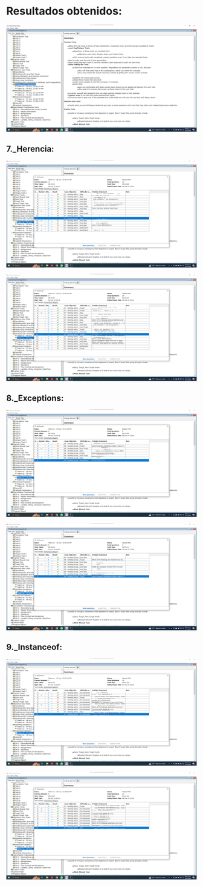 # Resultados obtenidos:
 
<p align="center">
  <img src="https://github.com/AngelYeremiLedesma/AcademiaJava/blob/main/Simuladores/Semana3/ResultadosGeneralesTerceraSemana.png">
</p>

## 7._Herencia:

<p align="center">
  <img src="https://github.com/AngelYeremiLedesma/AcademiaJava/blob/main/Simuladores/Semana3/Herencia1.png">
</p>

<p align="center">
  <img src="https://github.com/AngelYeremiLedesma/AcademiaJava/blob/main/Simuladores/Semana3/Herencia2.png">
</p>


## 8._Exceptions:

<p align="center">
  <img src="https://github.com/AngelYeremiLedesma/AcademiaJava/blob/main/Simuladores/Semana3/Exceptions1.png">
</p>

<p align="center">
  <img src="https://github.com/AngelYeremiLedesma/AcademiaJava/blob/main/Simuladores/Semana3/Exceptions2.png">
</p>

## 9._Instanceof:

<p align="center">
  <img src="https://github.com/AngelYeremiLedesma/AcademiaJava/blob/main/Simuladores/Semana3/Instanceof1.png">
</p>

<p align="center">
  <img src="https://github.com/AngelYeremiLedesma/AcademiaJava/blob/main/Simuladores/Semana3/Instanceof2.png">
</p>